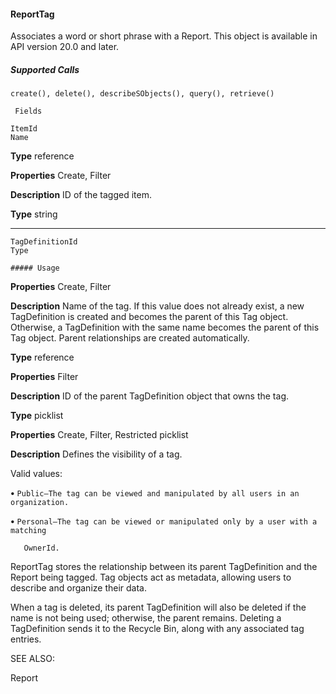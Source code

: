 #### ReportTag

Associates a word or short phrase with a Report. This object is available in API version 20.0 and later.

##### Supported Calls
```
create(), delete(), describeSObjects(), query(), retrieve()

 Fields

```
```
ItemId
Name

```

**Type**
reference

**Properties**
Create, Filter

**Description**
ID of the tagged item.

**Type**
string


-----

```
TagDefinitionId
Type

##### Usage

```

**Properties**
Create, Filter

**Description**
Name of the tag. If this value does not already exist, a new TagDefinition is created and
becomes the parent of this Tag object. Otherwise, a TagDefinition with the same name
becomes the parent of this Tag object. Parent relationships are created automatically.

**Type**
reference

**Properties**
Filter

**Description**
ID of the parent TagDefinition object that owns the tag.

**Type**
picklist

**Properties**
Create, Filter, Restricted picklist

**Description**
Defines the visibility of a tag.

Valid values:

**•** `Public—The tag can be viewed and manipulated by all users in an organization.`

**•** `Personal—The tag can be viewed or manipulated only by a user with a matching`
```
   OwnerId.

```

ReportTag stores the relationship between its parent TagDefinition and the Report being tagged. Tag objects act as metadata, allowing
users to describe and organize their data.

When a tag is deleted, its parent TagDefinition will also be deleted if the name is not being used; otherwise, the parent remains. Deleting
a TagDefinition sends it to the Recycle Bin, along with any associated tag entries.

SEE ALSO:

Report
